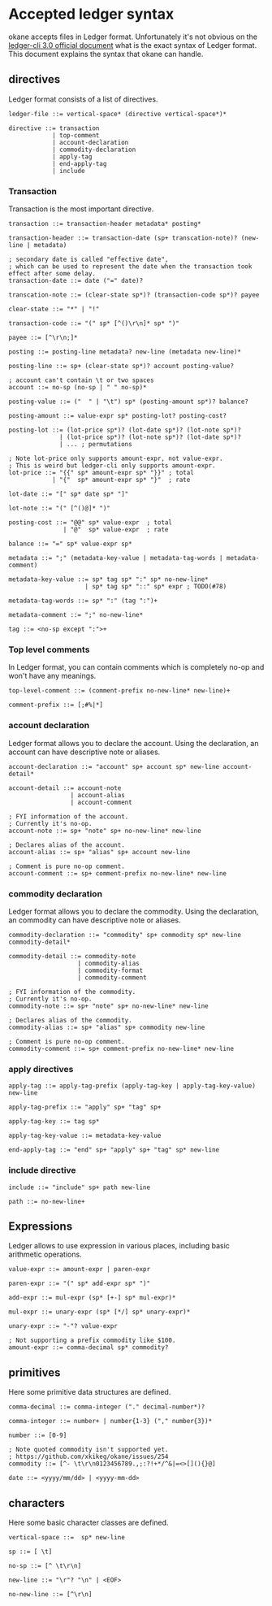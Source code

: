 # Accepted ledger syntax

okane accepts files in Ledger format. Unfortunately it's not obvious on the [ledger-cli 3.0 official document][ledger doc] what is the exact syntax of Ledger format. This document explains the syntax that okane can handle.

## directives

Ledger format consists of a list of directives.

```ebnf
ledger-file ::= vertical-space* (directive vertical-space*)*

directive ::= transaction
            | top-comment
            | account-declaration
            | commodity-declaration
            | apply-tag
            | end-apply-tag
            | include
```

### Transaction

Transaction is the most important directive.

```ebnf
transaction ::= transaction-header metadata* posting*

transaction-header ::= transaction-date (sp+ transcation-note)? (new-line | metadata)

; secondary date is called "effective date",
; which can be used to represent the date when the transaction took effect after some delay.
transaction-date ::= date ("=" date)?

transcation-note ::= (clear-state sp*)? (transaction-code sp*)? payee

clear-state ::= "*" | "!"

transaction-code ::= "(" sp* [^()\r\n]* sp* ")"

payee ::= [^\r\n;]*

posting ::= posting-line metadata? new-line (metadata new-line)*

posting-line ::= sp+ (clear-state sp*)? account posting-value?

; account can't contain \t or two spaces
account ::= no-sp (no-sp | " " no-sp)*

posting-value ::= ("  " | "\t") sp* (posting-amount sp*)? balance?

posting-amount ::= value-expr sp* posting-lot? posting-cost?

posting-lot ::= (lot-price sp*)? (lot-date sp*)? (lot-note sp*)?
              | (lot-price sp*)? (lot-note sp*)? (lot-date sp*)?
              | ... ; permutations

; Note lot-price only supports amount-expr, not value-expr.
; This is weird but ledger-cli only supports amount-expr.
lot-price ::= "{{" sp* amount-expr sp* "}}" ; total
            | "{"  sp* amount-expr sp* "}"  ; rate

lot-date ::= "[" sp* date sp* "]"

lot-note ::= "(" [^()@]* ")"

posting-cost ::= "@@" sp* value-expr  ; total
               | "@"  sp* value-expr  ; rate

balance ::= "=" sp* value-expr sp*

metadata ::= ";" (metadata-key-value | metadata-tag-words | metadata-comment)

metadata-key-value ::= sp* tag sp* ":" sp* no-new-line*
                     | sp* tag sp* "::" sp* expr ; TODO(#78)

metadata-tag-words ::= sp* ":" (tag ":")+

metadata-comment ::= ";" no-new-line*

tag ::= <no-sp except ":">+
```

### Top level comments

In Ledger format, you can contain comments which is completely no-op and won't have any meanings.

```ebnf
top-level-comment ::= (comment-prefix no-new-line* new-line)+

comment-prefix ::= [;#%|*]
```

### account declaration

Ledger format allows you to declare the account. Using the declaration, an account can have descriptive note or aliases.

```ebnf
account-declaration ::= "account" sp+ account sp* new-line account-detail*

account-detail ::= account-note
                 | account-alias
                 | account-comment

; FYI information of the account.
; Currently it's no-op.
account-note ::= sp+ "note" sp+ no-new-line* new-line

; Declares alias of the account.
account-alias ::= sp+ "alias" sp+ account new-line

; Comment is pure no-op comment.
account-comment ::= sp+ comment-prefix no-new-line* new-line
```

### commodity declaration

Ledger format allows you to declare the commodity. Using the declaration, an commodity can have descriptive note or aliases.

```ebnf
commodity-declaration ::= "commodity" sp+ commodity sp* new-line commodity-detail*

commodity-detail ::= commodity-note
                   | commodity-alias
                   | commodity-format
                   | commodity-comment

; FYI information of the commodity.
; Currently it's no-op.
commodity-note ::= sp+ "note" sp+ no-new-line* new-line

; Declares alias of the commodity.
commodity-alias ::= sp+ "alias" sp+ commodity new-line

; Comment is pure no-op comment.
commodity-comment ::= sp+ comment-prefix no-new-line* new-line
```

### apply directives

```ebnf
apply-tag ::= apply-tag-prefix (apply-tag-key | apply-tag-key-value) new-line

apply-tag-prefix ::= "apply" sp+ "tag" sp+

apply-tag-key ::= tag sp*

apply-tag-key-value ::= metadata-key-value

end-apply-tag ::= "end" sp+ "apply" sp+ "tag" sp* new-line
```

### include directive

```ebnf
include ::= "include" sp+ path new-line

path ::= no-new-line+
```

## Expressions

Ledger allows to use expression in various places, including basic arithmetic operations.

```ebnf
value-expr ::= amount-expr | paren-expr

paren-expr ::= "(" sp* add-expr sp* ")"

add-expr ::= mul-expr (sp* [+-] sp* mul-expr)*

mul-expr ::= unary-expr (sp* [*/] sp* unary-expr)*

unary-expr ::= "-"? value-expr

; Not supporting a prefix commodity like $100.
amount-expr ::= comma-decimal sp* commodity?
```

## primitives

Here some primitive data structures are defined.

```ebnf
comma-decimal ::= comma-integer ("." decimal-number*)?

comma-integer ::= number+ | number{1-3} ("," number{3})*

number ::= [0-9]

; Note quoted commodity isn't supported yet.
; https://github.com/xkikeg/okane/issues/254
commodity ::= [^- \t\r\n0123456789.,;:?!+*/^&|=<>[](){}@]

date ::= <yyyy/mm/dd> | <yyyy-mm-dd>
```

## characters

Here some basic character classes are defined.

```ebnf
vertical-space ::=  sp* new-line

sp ::= [ \t]

no-sp ::= [^ \t\r\n]

new-line ::= "\r"? "\n" | <EOF>

no-new-line ::= [^\r\n]
```

[ledger doc]: https://www.ledger-cli.org/3.0/doc/ledger3.html
